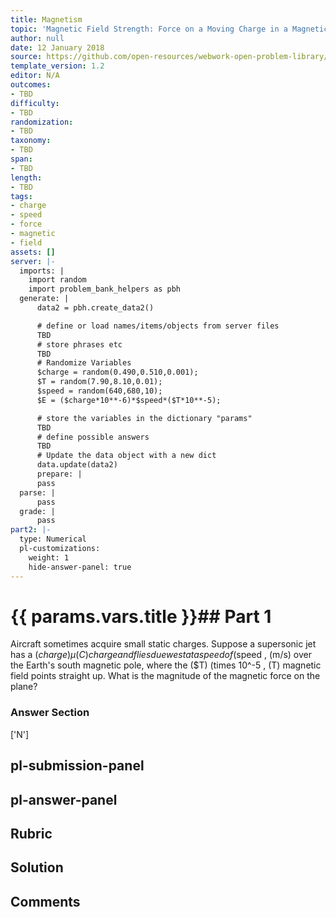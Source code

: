 ```yaml
---
title: Magnetism
topic: 'Magnetic Field Strength: Force on a Moving Charge in a Magnetic Field'
author: null
date: 12 January 2018
source: https://github.com/open-resources/webwork-open-problem-library/tree/master/Contrib/BrockPhysics/College_Physics_Urone/22.Magnetism/22-04.Magnetic_Field_Strength_Force_on_a_Moving_Charge_in_a_Magnetic_Field/NU_U17_22_04_008.pg
template_version: 1.2
editor: N/A
outcomes:
- TBD
difficulty:
- TBD
randomization:
- TBD
taxonomy:
- TBD
span:
- TBD
length:
- TBD
tags:
- charge
- speed
- force
- magnetic
- field
assets: []
server: |-
  imports: |
    import random
    import problem_bank_helpers as pbh
  generate: |
      data2 = pbh.create_data2()

      # define or load names/items/objects from server files
      TBD
      # store phrases etc
      TBD
      # Randomize Variables
      $charge = random(0.490,0.510,0.001);
      $T = random(7.90,8.10,0.01);
      $speed = random(640,680,10);
      $E = ($charge*10**-6)*$speed*($T*10**-5);

      # store the variables in the dictionary "params"
      TBD
      # define possible answers
      TBD
      # Update the data object with a new dict
      data.update(data2)
      prepare: |
      pass
  parse: |
      pass
  grade: |
      pass
part2: |-
  type: Numerical
  pl-customizations:
    weight: 1
    hide-answer-panel: true
---
```


# {{ params.vars.title }}## Part 1 
Aircraft sometimes acquire small static charges. Suppose a supersonic jet has a ($charge) μ(C) charge and flies due west at a speed of ($speed , (m/s) over the Earth's south magnetic pole, where the ($T) (times 10^-5 , (T) magnetic field points straight up. What is the magnitude of the magnetic force on the plane? 


### Answer Section 
['N']

## pl-submission-panel 


## pl-answer-panel 


## Rubric 


## Solution 


## Comments 


